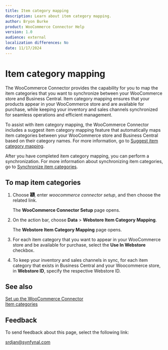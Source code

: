 ```yaml
---
title: Item category mapping
description: Learn about item category mapping.
author: Bryon Burke
product: WooCommerce Connector Help
version: 1.0
audience: external
localization differences: No
date: 11/17/2024
---
```


<!-- markdownlint-disable MD006 MD007 MD009 MD024 MD025 MD033 -->
<!--// cspell:ignore  markdownlint allowfullscreen keyframes webstore woocommerce -->

# Item category mapping

The WooCommerce Connector provides the capability for you to map the item categories that you want to synchronize between your WooCommerce store and Business Central. Item category mapping ensures that your products appear in your WooCommerce store and are available for purchase, while keeping your inventory and sales channels synchronized for seamless operations and efficient management.

To assist with item category mapping, the WooCommerce Connector includes a suggest item category mapping feature that automatically maps item categories between your WooCommerce store and Business Central based on their category names. For more information, go to [Suggest item category mapping](suggest-item-category-mapping.md).

After you have completed item category mapping, you can perform a synchronization. For more information about synchronizing item categories, go to [Synchronize item categories](synchronize-item-categories.md).

## To map item categories

1. Choose ![Lightbulb that opens the Tell Me feature.](media/ui-search/search_small.png "Tell me what you want to do"), enter <i>woocommerce connector setup</i>, and then choose the related link.

   The <b>WooCommerce Connector Setup</b> page opens.

1. On the action bar, choose <b>Data</b> > <b>Webstore Item Category Mapping</b>.

   The <b>Webstore Item Category Mapping</b> page opens.

1. For each item category that you want to appear in your WooCommerce store and be available for purchase, select the <b>Use In Webstore</b> checkbox.

1. To keep your inventory and sales channels in sync, for each item category that exists in Business Central and your Woocommerce store, in <b>Webstore ID</b>, specify the respective Webstore ID.

## See also

[Set up the WooCommerce Connector](set-up-woocommerce-connector.md)  
[Item categories](item-categories.md)  

## Feedback

To send feedback about this page, select the following link:

[srdjan@synfynal.com](mailto:srdjan@synfynal.com?subject=Documentation%20Feedback%20Product%20Docs:%20item-category-mapping)
